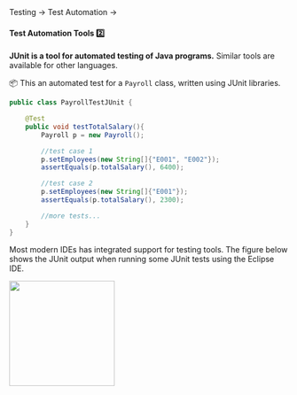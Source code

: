 <div id="path">Testing → Test Automation →</div>

<div id="title">

#### Test Automation Tools :two:

</div>

<div id="body">

**JUnit is a tool for automated testing of Java programs.** Similar tools are available for other languages.

<tip-box> 

:package: This an automated test for a `Payroll` class, written using JUnit libraries.

```java
public class PayrollTestJUnit {

    @Test
    public void testTotalSalary(){
        Payroll p = new Payroll();

        //test case 1
        p.setEmployees(new String[]{"E001", "E002"});
        assertEquals(p.totalSalary(), 6400);

        //test case 2
        p.setEmployees(new String[]{"E001"});
        assertEquals(p.totalSalary(), 2300);

        //more tests...
    }
}
```
</tip-box>

Most modern IDEs has integrated support for testing tools. The figure below shows the JUnit output when running some JUnit tests using the Eclipse IDE.

<img src="{{baseUrl}}/testing/testAutomation/tools/images/junit.png" height="190" />
<p/>

</div>

<div id="extras">
</div>
